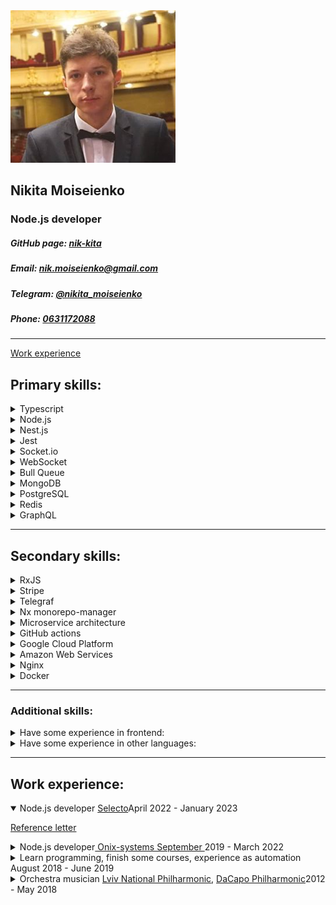 <link rel="stylesheet" href="styles.css" />
<div id="header" class="flex-container">
    <img id="in-opera.ava" src="in-opera.ava.png" />
    <div>
        <h2>Nikita Moiseienko</h2>
        <h3>Node.js developer</h3>
<h5> GitHub page:
            <a href="https://github.com/nik-kita">nik-kita</a>
        </h5>
<h5> Email:
            <a href="mailto: nik.moiseienko@gmail.com">
                nik.moiseienko@gmail.com
            </a>
        </h5>
<h5> Telegram:
            <a href="https://t.me/nikita_moiseienko">
                @nikita_moiseienko
            </a>
        </h5>
<h5> Phone:
            <a href="tel:+380631172088">0631172088</a>
        </h5>
    </div>
    <div>
    </div>
        <div>
    </div>
</div>

---

[Work experience](#work-experience)

## Primary skills:

<details>
  <summary>
Typescript
  </summary>

The main language that I use during developing. I know how to and like to maintain the typing of my code at a decent level, I always try to deepen my knowledge of typescript, follow new chips etc. Of course it means that I can write in `Javascript` too.
</details>

<details>
<summary>
Node.js
</summary>

The fundament of all technologies in my stack. Because of asynchronicity nature - node.js allow to achieve perfect performance results with minimum resource allocation. That's why it's so popular - you safe a lot of money! And the name `node` is speaking for itself - you may increase your capacities with horizontal (not vertical) scalability. This is very simple, flexible and powerful solution.
</details>

<details>
<summary>
Nest.js
</summary>

Because today this framework is a famous and architecture-beauty standard for backend developing I prefer to use it when possible. But of course I have a lot of experience working with `Express` and less with `Fastify`.
</details>

<details>
<summary>
Jest
</summary>

I started my development career as a tester. So I really understand - that testing is the fundament of project's success especially in long-time perspective. Also it is a main part of serious CI/CD flows.
</details>

<details>
<summary>
Socket.io
</summary>

I have some commercial experience but I prefer to use `Websocket` instead of `Socket.io`. My opinion - that `Socket.io` is a very cool framework (library?), but because `Websocket` is more native and in general the same - `Socket.io` is like sugar for developing, managing real-time apps with sockets. So I prefer to use `Websocket`, because I think it has some performance and standard benefits.
</details>

<details>
<summary>
WebSocket
</summary>

The standard for developing and managing real-time applications with sockets. Also I have experience with use it as a main transport for messaging between microservices.
</details>

<details>
<summary>
Bull Queue
</summary>

Sometimes I worked with tasks where were media uploading or processing. Almost all of them need solutions where we should avoid scenarios when our server working with many heavy jobs at once, such situations are very dangerous. So queues will be very helpful.
</details>

<details>
<summary>
MongoDB
</summary>

This is my favorite database. It's very pleasure working on projects with it. However I think on mega projects it should be better to use `PostgreSQL`.
</details>

<details>
<summary>
PostgreSQL
</summary>

I always try to improve my skills in database architecture, SQL query building etc. Because this sphere is so important and wide.
</details>

<details>
<summary>
Redis
</summary>

I think this is one of the standard for managing, caching, streaming, messaging data in real-time applications, with high-loading etc. Now Im improving my skills in deeper usage `raw` redis, not only common commands or through some SDK as redis.io.
</details>

<details>
<summary>
GraphQL
</summary>

I have a lot of experience with working on projects with GraphQL, especially with Apollo. I think there are a lot of projects, that should use GraphQL API instead of REST http, however very often not all developers have enough level with it.
</details>

---

## Secondary skills:

<details>
<summary>
RxJS
</summary>

I have core understanding and some experience.
I have a lot of experience in automatization browser tasks, writing UI tests and grabbers. Because I had worked as QA automation at the begging of my career.
</details>

<details>
<summary>
Stripe
</summary>

During my career I made some payment scenarios using this technology. It's very modern, simple and powerful solution for developing and managing payments.
</details>

<details>
<summary>
Telegraf
</summary>

I have some experience with this technology (Telegram API in general) and that's all. However I saw that it's absolutely straightforward and very consistent with node specifics.
</details>

<details>
<summary>
Nx monorepo-manager
</summary>

`Nest.js` has some cool out-of-the box solutions for managing microservice architecture. But when we want to store for example frontend and backend applications under the one repository, such tools like Nx are extremely useful.
</details>

<details>
<summary>
Microservice architecture
</summary>

I like to split any project to microservice architecture, because it multiply potential performance possibilities of project and also add more modularity and code clean. On many projects I worked with microservice architecture or developed separate microservice of existed project.
</details>

<details>
<summary>
GitHub actions
</summary>

I have some experience with setting not complicated task, jobs.
</details>

<details>
<summary>
Google Cloud Platform
</summary>

I worked with firebase, google maps API, google drive API, cloud storage.
</details>

<details>
<summary>
Amazon Web Services
</summary>

I worked with EC2, Cloud9, S3. Also have experience in setting all these services, databases, gateways, rules etc.
</details>

<details>
<summary>
Nginx
</summary>

I wrote some configurations for server, made some optimizations by delegating some start steps with request processing from main node server to Nginx.
</details>

<details>
<summary>
Docker
</summary>

With docker (and docker-compose) I worked as user, client. But I have little experience in writing own images too, but not complicated.
</details>

---

### Additional skills:

<details>
<summary>
Have some experience in frontend:
</summary>

- React (minimal)
- Redux (read all official tutorial, write some pet projects)
- Angular (even less than React)

</details>

<details>
<summary>
Have some experience in other languages:
</summary>

- Java (core)
- Python (fundamentals, base level)
- Bash (write some scripts, automate simple tasks)
- Rust (learning now)

</details>

---

## Work experience:

<details open>
<summary>
Node.js developer <a href="#">
Selecto</a>April 2022 - January 2023
  </summary>

  <a href="from-selecto-words.pdf" download="nik_moiseienko_selecto_reference.pdf">Reference letter</a>

</details>

<details>
  <summary>
Node.js developer<a href="#">
Onix-systems September
</a>2019 - March 2022
  </summary>

</details>

<details>
  <summary>
Learn programming, finish some courses, experience as automation August 2018 - June 2019
  </summary>

- CS50 Introduction to computer science (Harvard online course) 2018
- Automation testing with Java (SoftServe Academy) Spring 2019

</details>

<details>
  <summary>
Orchestra musician <a href="#">
Lviv National Philharmonic</a>, <a href="#">
DaCapo Philharmonic</a>2012 - May 2018
  </summary>

</details>
